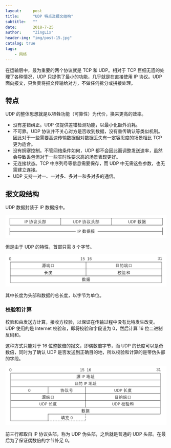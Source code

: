 ```yaml
---
layout:     post
title:      "UDP 特点及报文结构"
subtitle:   ""
date:       2018-7-25
author:     "ZingLix"
header-img: "img/post-15.jpg"
catalog: true
tags:
    - 网络
---
```


在运输层中，最为重要的两个协议就是 TCP 和 UDP。相对于 TCP 巨细无遗的处理了各种情况，UDP 只提供了最小的功能，几乎就是在直接使用 IP 协议。UDP 面向报文，只负责将报文传输给对方，不做任何拆分或拼接处理。

## 特点

UDP 的整体思想就是以牺牲功能（可靠性）为代价，换来更高的效率。

- 没有差错纠正。UDP 仅提供差错检测功能，以最小化额外消耗。
- 不可靠。UDP 协议并不关心对方是否收到数据，没有重传确认等类似机制。因此对于一些需要高速传输数据但对数据丢失有一定容忍度的场景相比 TCP 更为适合。
- 没有拥塞控制。不管网络条件如何，UDP 都不会因此而调整发送速率，虽然会导致丢包但对于一些实时性要求高的场景表现更好。
- 无连接状态。TCP 中序列号等信息需要保存，而 UDP 中无需这些参数，也无需建立连接。
- UDP 支持一对一、一对多、多对一和多对多的通信。

## 报文段结构

UDP 数据封装于 IP 数据报中。

![](/img/in-post/UDP/1.png)

但是由于 UDP 的特性，首部只需 8 个字节。

![](/img/in-post/UDP/2.png)

其中长度为头部和数据的总长度，以字节为单位。

### 校验和计算

校验和由发送方计算，接收方校验，以保证在传输过程中没有比特发生改变。UDP 使用的是 Internet 校验和，即将校验和字段设为 0，然后计算 16 位二进制反码和。

这种方式只能对于 16 位整数倍的报文，即偶数倍字节，而 UDP 的长度可以是奇数倍，同时为了确认 UDP 是否发送到正确目的地，所以校验和计算的是带伪头部的字段。

![](/img/in-post/UDP/3.png)

前三行都取自 IP 协议头部，称为 UDP 伪头部，之后就是普通的 UDP 头部。在最后为了保证偶数倍的字节补足 0。